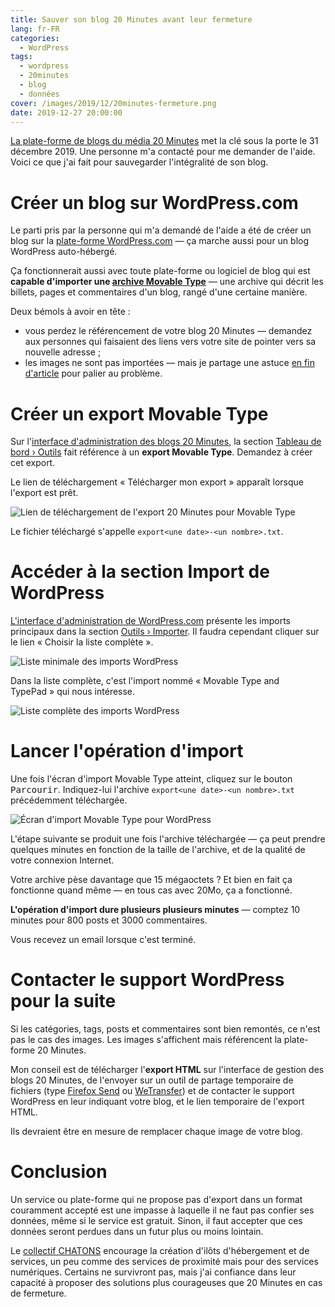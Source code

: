 ```yaml
---
title: Sauver son blog 20 Minutes avant leur fermeture
lang: fr-FR
categories:
  - WordPress
tags:
  - wordpress
  - 20minutes
  - blog
  - données
cover: /images/2019/12/20minutes-fermeture.png
date: 2019-12-27 20:00:00
---
```


[La plate-forme de blogs du média 20 Minutes](https://www.20minutes.fr/blog) met
la clé sous la porte le 31 décembre 2019.
Une personne m'a contacté pour me demander de l'aide.
Voici ce que j'ai fait pour sauvegarder l'intégralité de son blog.

<!--more-->

# Créer un blog sur WordPress.com

Le parti pris par la personne qui m'a demandé de l'aide a été de créer un blog
sur la [plate-forme WordPress.com](https://wordpress.com) —
ça marche aussi pour un blog WordPress auto-hébergé.

Ça fonctionnerait aussi avec toute plate-forme ou logiciel de blog qui est
**capable d'importer une [archive Movable Type](https://www.movabletype.org)** —
une archive qui décrit les billets, pages et commentaires d'un blog, rangé d'une certaine manière.

Deux bémols à avoir en tête :

- vous perdez le référencement de votre blog 20 Minutes — demandez aux personnes qui faisaient des liens vers votre site de pointer vers sa nouvelle adresse ;
- les images ne sont pas importées — mais je partage une astuce [en fin d'article](#contacter-le-support-wordpress-pour-la-suite) pour palier au problème.

# Créer un export Movable Type

Sur l'[interface d'administration des blogs 20 Minutes](https://admin.20minutes-blogs.fr/),
la section [Tableau de bord › Outils](https://admin.20minutes-blogs.fr/tools/)
fait référence à un **export Movable Type**.
Demandez à créer cet export.

Le lien de téléchargement « Télécharger mon export » apparaît lorsque l'export
est prêt.

![Lien de téléchargement de l'export 20 Minutes pour Movable Type](/images/2019/12/20minutes-export-mt.png)

Le fichier téléchargé s'appelle `export<une date>-<un nombre>.txt`.

# Accéder à la section Import de WordPress

[L'interface d'administration de WordPress.com](https://wordpress.com/home)
présente les imports principaux dans la section [Outils › Importer](https://wordpress.com/import).
Il faudra cependant cliquer sur le lien « Choisir la liste complète ».

![Liste minimale des imports WordPress](/images/2019/12/20minutes-wordpress-import.png)

Dans la liste complète, c'est l'import nommé « Movable Type and TypePad »
qui nous intéresse.

![Liste complète des imports WordPress](/images/2019/12/20minutes-wordpress-import-liste.png)


# Lancer l'opération d'import

Une fois l'écran d'import Movable Type atteint, cliquez sur le bouton <kbd>Parcourir</kbd>.
Indiquez-lui l'archive `export<une date>-<un nombre>.txt` précédemment téléchargée.

![Écran d'import Movable Type pour WordPress](/images/2019/12/20minutes-wordpress-import-mt.png)

L'étape suivante se produit une fois l'archive téléchargée — ça peut prendre quelques minutes
en fonction de la taille de l'archive, et de la qualité de votre connexion Internet.

Votre archive pèse davantage que 15 mégaoctets ? Et bien en fait ça fonctionne
quand même — en tous cas avec 20Mo, ça a fonctionné.

**L'opération d'import dure plusieurs plusieurs minutes** —
comptez 10 minutes pour 800 posts et 3000 commentaires.

Vous recevez un email lorsque c'est terminé.

# Contacter le support WordPress pour la suite

Si les catégories, tags, posts et commentaires sont bien remontés, ce n'est pas le cas des images.
Les images s'affichent mais référencent la plate-forme 20 Minutes.

Mon conseil est de télécharger l'**export HTML** sur l'interface de gestion des blogs 20 Minutes,
de l'envoyer sur un outil de partage temporaire de fichiers
(type [Firefox Send](https://send.firefox.com/) ou [WeTransfer](https://wetransfer.com/))
et de contacter le support WordPress en leur indiquant votre blog, et le lien temporaire de l'export HTML.

Ils devraient être en mesure de remplacer chaque image de votre blog.

# Conclusion

Un service ou plate-forme qui ne propose pas d'export dans un format couramment
accepté est une impasse à laquelle il ne faut pas confier ses données, même si le service est gratuit.
Sinon, il faut accepter que ces données seront perdues dans un futur plus ou moins lointain.

Le [collectif CHATONS](https://chatons.org/fr/) encourage la création
d'ilôts d'hébergement et de services, un peu comme des services de proximité
mais pour des services numériques. Certains ne survivront pas, mais j'ai
confiance dans leur capacité à proposer des solutions plus courageuses que 20 Minutes en cas de fermeture.
